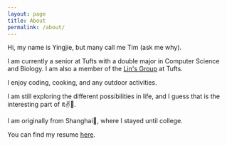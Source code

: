 ```yaml
---
layout: page
title: About
permalink: /about/
---
```


Hi, my name is Yingjie, but many call me Tim (ask me why). 

I am currently a senior at Tufts with a double major in Computer Science and Biology. I am also a member of the [Lin's Group](https://ase.tufts.edu/chemistry/lin/index.html) at Tufts. 

I enjoy coding, cooking, and any outdoor activities. 

I am still exploring the different possibilities in life, and I guess that is the interesting part of it:v::crossed_fingers:. 

I am originally from Shanghai:night_with_stars:, where I stayed until college. 

You can find my resume [here](/assets/Yingjie_Ling_Fall_2021.pdf).
